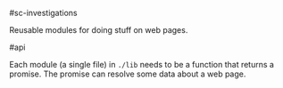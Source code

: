 #sc-investigations

Reusable modules for doing stuff on web pages.

#api


Each module (a single file) in `./lib` needs to be a function that returns a promise. The promise can resolve some data about a web page.